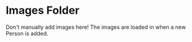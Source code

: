 # Images Folder

Don't manually add images here! The images are loaded in when a new Person is added.
